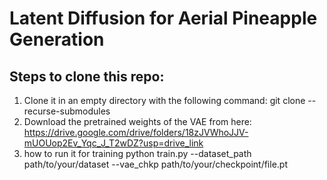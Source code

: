 # Latent Diffusion for Aerial Pineapple Generation
## Steps to clone this repo:

1. Clone it in an empty directory with the following command:
git clone --recurse-submodules <your-repo-URL>
2. Download the pretrained weights of the VAE from here: https://drive.google.com/drive/folders/18zJVWhoJJV-mUOUop2Ev_Yqc_J_T2wDZ?usp=drive_link
3. how to run it for training
python train.py --dataset_path path/to/your/dataset --vae_chkp path/to/your/checkpoint/file.pt